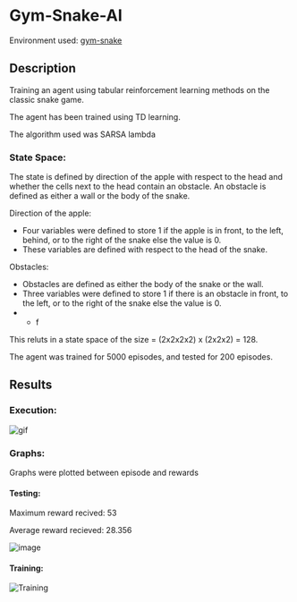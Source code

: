 # Gym-Snake-AI

Environment used: [gym-snake](https://github.com/grantsrb/Gym-Snake)

## Description

Training an agent using tabular reinforcement learning methods on the classic snake game.

The agent has been trained using TD learning.

The algorithm used was SARSA lambda

### State Space:

The state is defined by direction of the apple with respect to the head and whether the cells next to the head contain an obstacle. An obstacle is defined as either a wall or the body of the snake.

Direction of the apple:
 - Four variables were defined to store 1 if the apple is in front, to the left, behind, or to the right of the snake else the value is 0.
 - These variables are defined with respect to the head of the snake.
 
Obstacles:
 - Obstacles are defined as either the body of the snake or the wall.
 - Three variables were defined to store 1 if there is an obstacle in front, to the left, or to the right of the snake else the value is 0.
 - - f

This reluts in a state space of the size = (2x2x2x2) x (2x2x2) = 128.
 
The agent was trained for 5000 episodes, and tested for 200 episodes.

## Results

### Execution:
![gif](https://user-images.githubusercontent.com/88096518/136910303-fba4dc52-c58b-4003-aaa9-f5df3a1e873c.gif)

### Graphs:
Graphs were plotted between episode and rewards

#### Testing:
Maximum reward recived: 53

Average reward recieved: 28.356

![image](https://user-images.githubusercontent.com/88096518/136699180-639b4a14-1cd3-4cfd-a1b3-0e10c1b7c6ea.png)

#### Training:
![Training](https://user-images.githubusercontent.com/88096518/137182678-7ba98b22-73cc-4555-88d4-47e89dcdaa9b.png)
